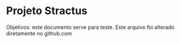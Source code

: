 # Projeto Stractus
Objetivos: este documento serve para teste.
Este arquivo foi alterado diretamente no github.com
